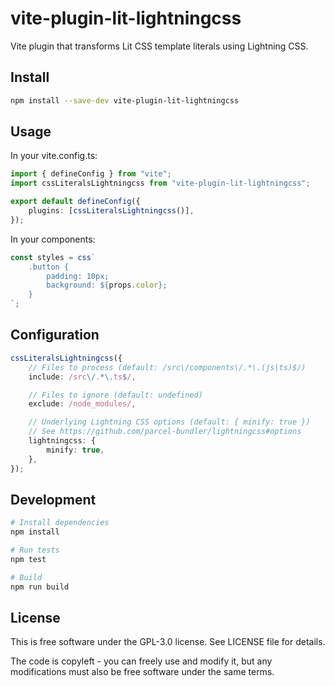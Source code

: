 # vite-plugin-lit-lightningcss

Vite plugin that transforms Lit CSS template literals using Lightning CSS.

## Install

```bash
npm install --save-dev vite-plugin-lit-lightningcss
```

## Usage

In your vite.config.ts:

```typescript
import { defineConfig } from "vite";
import cssLiteralsLightningcss from "vite-plugin-lit-lightningcss";

export default defineConfig({
	plugins: [cssLiteralsLightningcss()],
});
```

In your components:

```typescript
const styles = css`
	.button {
		padding: 10px;
		background: ${props.color};
	}
`;
```

## Configuration

```typescript
cssLiteralsLightningcss({
	// Files to process (default: /src\/components\/.*\.(js|ts)$/)
	include: /src\/.*\.ts$/,

	// Files to ignore (default: undefined)
	exclude: /node_modules/,

	// Underlying Lightning CSS options (default: { minify: true })
	// See https://github.com/parcel-bundler/lightningcss#options
	lightningcss: {
		minify: true,
	},
});
```

## Development

```bash
# Install dependencies
npm install

# Run tests
npm test

# Build
npm run build
```

## License

This is free software under the GPL-3.0 license. See LICENSE file for details.

The code is copyleft - you can freely use and modify it, but any modifications must also be free software under the same terms.
